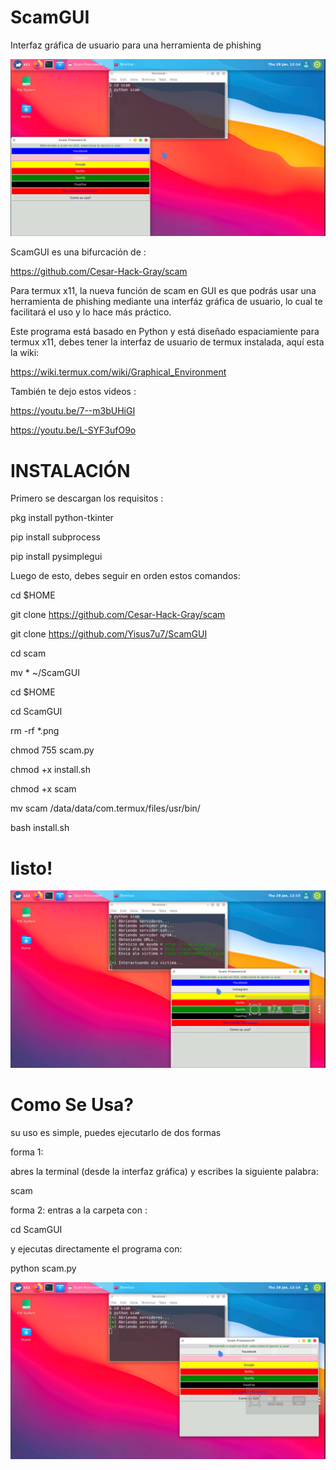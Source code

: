 # ScamGUI
Interfaz gráfica de usuario para una herramienta de phishing

![imagen 1](./Screenshot_20210128-121418.png)

ScamGUI es una bifurcación de :

https://github.com/Cesar-Hack-Gray/scam

Para termux x11, la nueva función de scam en
GUI es que podrás usar una herramienta de phishing 
mediante una interfáz gráfica de usuario, lo cual
te facilitará el uso y lo hace más práctico. 

Este programa está basado en Python y está diseñado 
espaciamiente para termux x11, debes tener la interfaz
de usuario de termux instalada, aquí esta la wiki:

https://wiki.termux.com/wiki/Graphical_Environment

También te dejo estos videos :

https://youtu.be/7--m3bUHiGI

https://youtu.be/L-SYF3ufO9o

# INSTALACIÓN 

Primero se descargan los requisitos :

pkg install python-tkinter

pip install subprocess 

pip install pysimplegui 

Luego de esto, debes seguir en orden estos comandos:

cd $HOME

git clone https://github.com/Cesar-Hack-Gray/scam

git clone https://github.com/Yisus7u7/ScamGUI

cd scam 

mv * ~/ScamGUI 

cd $HOME

cd ScamGUI 

rm -rf *.png 

chmod 755 scam.py

chmod +x install.sh 

chmod +x scam

mv scam /data/data/com.termux/files/usr/bin/

bash install.sh  


# listo! 

![imagen 2](./Screenshot_20210128-121529.png) 

# Como Se Usa? 

su uso es simple, puedes ejecutarlo de dos formas

forma 1:

abres la terminal (desde la interfaz gráfica) 
y escribes la siguiente palabra:

scam

forma 2: entras a la carpeta con :

cd ScamGUI 

y ejecutas directamente el programa con:

python scam.py

![imagen3](./Screenshot_20210128-121452.png) 






